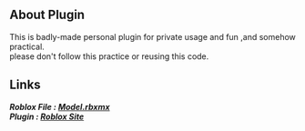 ## About Plugin


This is badly-made personal plugin for private usage and fun ,and somehow practical.  
please don't follow this practice or reusing this code.

## Links

***Roblox File : [Model.rbxmx](https://drive.google.com/file/d/1c_l-Q4LBMp3W-P7jjHFfFwNQGTUm83t0/view?usp=sharing)***  
***Plugin : [Roblox Site](https://www.roblox.com/library/9776737617/Schemes)***
